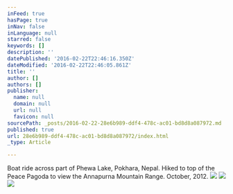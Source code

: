 ```yaml
---
inFeed: true
hasPage: true
inNav: false
inLanguage: null
starred: false
keywords: []
description: ''
datePublished: '2016-02-22T22:46:16.350Z'
dateModified: '2016-02-22T22:46:05.861Z'
title: ''
author: []
authors: []
publisher:
  name: null
  domain: null
  url: null
  favicon: null
sourcePath: _posts/2016-02-22-28e6b989-ddf4-478c-ac01-bd8d8a087972.md
published: true
url: 28e6b989-ddf4-478c-ac01-bd8d8a087972/index.html
_type: Article

---
```

Boat ride across part of Phewa Lake, Pokhara, Nepal. Hiked to top of the Peace Pagoda to view the Annapurna Mountain Range.  October, 2012\.
![](https://the-grid-user-content.s3-us-west-2.amazonaws.com/c94c934a-fdc1-4359-bff2-02d516e29cf3.JPG)
![](https://the-grid-user-content.s3-us-west-2.amazonaws.com/683aef96-4b88-45c6-a18a-95d5451bb09f.JPG)
![](https://the-grid-user-content.s3-us-west-2.amazonaws.com/f17eaeda-ba60-4989-a142-cd1df7a40c6d.JPG)